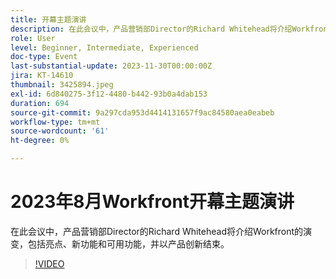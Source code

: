 ```yaml
---
title: 开幕主题演讲
description: 在此会议中，产品营销部Director的Richard Whitehead将介绍Workfront的演变，包括亮点、新功能和可用功能，并以产品创新结束。
role: User
level: Beginner, Intermediate, Experienced
doc-type: Event
last-substantial-update: 2023-11-30T00:00:00Z
jira: KT-14610
thumbnail: 3425894.jpeg
exl-id: 6d840275-3f12-4480-b442-93b0a4dab153
duration: 694
source-git-commit: 9a297cda953d4414131657f9ac84580aea0eabeb
workflow-type: tm+mt
source-wordcount: '61'
ht-degree: 0%

---
```


# 2023年8月Workfront开幕主题演讲

在此会议中，产品营销部Director的Richard Whitehead将介绍Workfront的演变，包括亮点、新功能和可用功能，并以产品创新结束。

>[!VIDEO](https://video.tv.adobe.com/v/3453839/?learn=on&captions=chi_hans)
